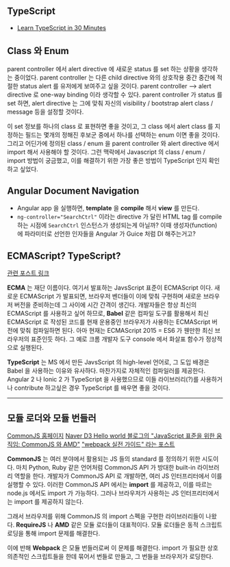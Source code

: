 ## TypeScript

* [Learn TypeScript in 30 Minutes](http://tutorialzine.com/2016/07/learn-typescript-in-30-minutes/)

## Class 와 Enum

parent controller 에서 alert directive 에 새로운 status 를 set 하는 상황을 생각하는 중이었다. parent controller 는 다른 child directive 와의 상호작용 중간 중간에 적절한 status alert 를 유저에게 보여주고 싶을 것이다. parent controller --> alert directive 로 one-way binding 이라 생각할 수 있다. parent controller 가 status 를 set 하면, alert directive 는 그에 맞춰 자신의 visibility / bootstrap alert class / message 등을 설정할 것이다.

이 set 정보를 하나의 class 로 표현하면 좋을 것이고, 그 class 에서 alert class 를 지정하는 필드는 몇개의 정해진 후보군 중에서 하나를 선택하는 enum 이면 좋을 것이다. 그리고 어딘가에 정의된 class / enum 을 parent controller 와 alert directive 에서 import 해서 사용해야 할 것이다. 그런 맥락에서 Javascript 의 class / enum / import 방법이 궁금했고, 이를 해결하기 위한 가장 좋은 방법이 TypeScript 인지 확인하고 싶었다.

## Angular Document Navigation

* Angular app 을 실행하면, **template** 을 **compile** 해서 **view** 를 만든다.
* `ng-controller="SearchCtrl"` 이라는 directive 가 달린 HTML tag 를 compile 하는 시점에 `SearchCtrl` 인스턴스가 생성되는게 아닐까? 이때 생성자(function) 에 파라미터로 선언한 인자들을 Angular 가 Guice 처럼 DI 해주는거고?

## ECMAScript? TypeScript?

[관련 포스트 링크](http://learnangular2.com/es6/)

**ECMA** 는 재단 이름이다. 여기서 발표하는 JavsScript 표준이 ECMAScript 이다. 새로운 ECMAScript 가 발표되면, 브라우저 벤더들이 이에 맞춰 구현하며 새로운 브라우저 버전을 준비하는데 그 사이에 시간 간격이 생긴다. 개발자들은 항상 최신의 ECMAScript 를 사용하고 싶어 하므로, **Babel** 같은 컴파일 도구를 활용해서 최신 ECMAScript 로 작성된 코드를 현재 운용중인 브라우저가 사용하는 ECMAScript 버전에 맞춰 컴파일하면 된다. 아마 현재는 ECMAScript 2015 = ES6 가 웬만한 최신 브라우저의 표준인듯 하다. 그 예로 크롬 개발자 도구 console 에서 화살표 함수가 정상적으로 실행된다.

**TypeScript** 는 MS 에서 만든 JavsScript 의 high-level 언어로, 그 도입 배경은 Babel 을 사용하는 이유와 유사하다. 마찬가지로 자체적인 컴파일러를 제공한다. Angular 2 나 Ionic 2 가 TypeScript 을 사용했으므로 이들 라이브러리(?)를 사용하거나 contribute 하고싶은 경우 TypeScript 를 배우면 좋을 것이다.
****
## 모듈 로더와 모듈 번들러

[CommonJS 홈페이지](http://www.commonjs.org/)
[Naver D3 Hello world 블로그의 "JavaScript 표준을 위한 움직임: CommonJS 와 AMD"](http://d2.naver.com/helloworld/12864)
["webpack 실전 가이드" 라는 포스트](https://hyunseob.github.io/2016/04/03/webpack-practical-guide/)

**CommonJS** 는 여러 분야에서 활용되는 JS 들의 standard 를 정의하기 위한 시도이다. 마치 Python, Ruby 같은 언어처럼 CommonJS API 가 방대한 built-in 라이브러리 역할을 한다. 개발자가 CommonJS API 로 개발하면, 여러 JS 인터프리터에서 이를 실행할 수 있다. 이러한 CommonJS API 에서는 **import** 를 제공하고, 이를 따르는 node.js 에서도 import 가 가능하다. 그러나 브라우저가 사용하는 JS 인터프리터에서는 import 를 제공하지 않는다.

그래서 브라우저를 위해 CommonJS 의 import 스펙을 구현한 라이브러리들이 나왔다. **RequireJS** 나 **AMD** 같은 모듈 로더들이 대표적이다. 모듈 로더들은 동적 스크립트 로딩을 통해 import 문제를 해결한다.

이에 반해 **Webpack** 은 모듈 번들러로써 이 문제를 해결한다. import 가 필요한 상호 의존적인 스크립트들을 한데 묶어서 번들로 만들고,
그 번들을 브라우저가 로딩한다.